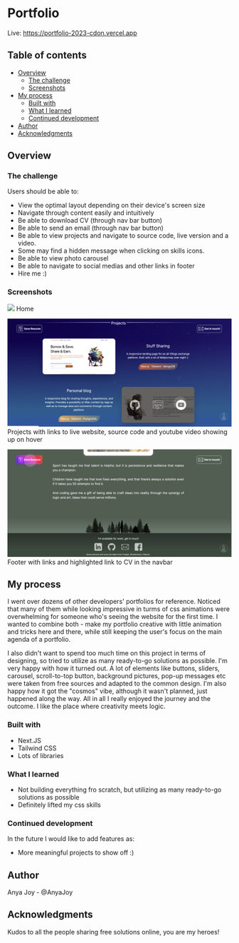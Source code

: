 # Portfolio

Live: https://portfolio-2023-cdon.vercel.app

## Table of contents

- [Overview](#overview)
  - [The challenge](#the-challenge)
  - [Screenshots](#screenshots)
- [My process](#my-process)
  - [Built with](#built-with)
  - [What I learned](#what-i-learned)
  - [Continued development](#continued-development)
- [Author](#author)
- [Acknowledgments](#acknowledgments)

## Overview

### The challenge

Users should be able to:

- View the optimal layout depending on their device's screen size
- Navigate through content easily and intuitively
- Be able to download CV (through nav bar button)
- Be able to send an email (through nav bar button)
- Be able to view projects and navigate to source code, live version and a video.
- Some may find a hidden message when clicking on skills icons.
- Be able to view photo carousel
- Be able to navigate to social medias and other links in footer
- Hire me :)

### Screenshots

![](./public/assets/screenshots/Screenshot_1.png)
Home

![](./public/assets/screenshots/Screenshot_2.png)
Projects with links to live website, source code and youtube video showing up on hover

![](./public/assets/screenshots/Screenshot_3.png)
Footer with links and highlighted link to CV in the navbar

## My process
I went over dozens of other developers' portfolios for reference. Noticed that many of them while looking impressive in turms of css animations were overwhelming for someone who's seeing the website for the first time. I wanted to combine both - make my portfolio creative with little animation and tricks here and there, while still keeping the user's focus on the main agenda of a portfolio.

I also didn't want to spend too much time on this project in terms of designing, so tried to utilize as many ready-to-go solutions as possible. I'm very happy with how it turned out. A lot of elements like buttons, sliders, carousel, scroll-to-top button, background pictures, pop-up messages etc were taken from free sources and adapted to the common design.
I'm also happy how it got the "cosmos" vibe, although it wasn't planned, just happened along the way. All in all I really enjoyed the journey and the outcome. I like the place where creativity meets logic.

### Built with

- Next.JS
- Tailwind CSS
- Lots of libraries

### What I learned

- Not building everything fro scratch, but utilizing as many ready-to-go solutions as possible
- Definitely lifted my css skills

### Continued development

In the future I would like to add features as:

- More meaningful projects to show off :)

## Author

Anya Joy - @AnyaJoy

## Acknowledgments

Kudos to all the people sharing free solutions online, you are my heroes!
